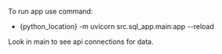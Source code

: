 To run app use command:

- {python_location} -m uvicorn src.sql_app.main:app --reload

Look in main to see api connections for data.